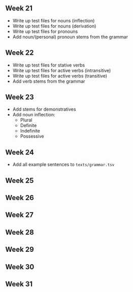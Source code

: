 ## Week 21

* Write up test files for nouns (inflection)
* Write up test files for nouns (derivation)
* Write up test files for pronouns
* Add noun/(personal) pronoun stems from the grammar

## Week 22

* Write up test files for stative verbs
* Write up test files for active verbs (intransitive)
* Write up test files for active verbs (transitive)
* Add verb stems from the grammar

## Week 23

* Add stems for demonstratives
* Add noun inflection:
  * Plural
  * Definite
  * Indefinite
  * Possessive

## Week 24

* Add all example sentences to `texts/grammar.tsv`

## Week 25

## Week 26

## Week 27

## Week 28

## Week 29

## Week 30

## Week 31

